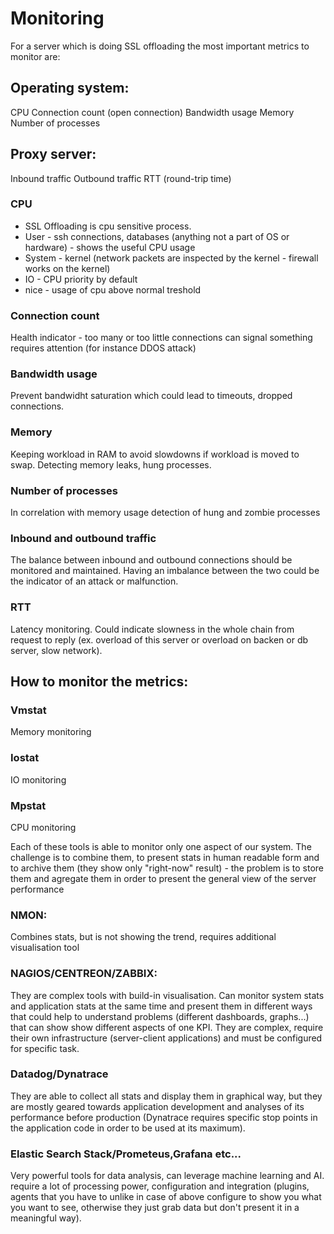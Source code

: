 # Monitoring

For a server which is doing SSL offloading the most important metrics to monitor are:

## Operating system:

CPU 
Connection count (open connection)
Bandwidth usage
Memory
Number of processes

## Proxy server:

Inbound traffic
Outbound traffic
RTT (round-trip time) 

### CPU

- SSL Offloading is cpu sensitive process.
- User - ssh connections, databases (anything not a part of OS or hardware) - shows the useful CPU usage
- System - kernel (network packets are inspected by the kernel - firewall works on the kernel)
- IO - CPU priority by default
- nice - usage of cpu above normal treshold

### Connection count

Health indicator - too many or too little connections can signal something requires attention (for instance DDOS attack)

### Bandwidth usage

Prevent bandwidht saturation which could lead to timeouts, dropped connections.

### Memory

Keeping workload in RAM to avoid slowdowns if workload is moved to swap. Detecting memory leaks, hung processes.

### Number of processes

In correlation with memory usage detection of hung and zombie processes

### Inbound and outbound traffic

The balance between inbound and outbound connections should be monitored and maintained. Having an imbalance between the two could be the indicator of an attack or malfunction. 

### RTT

Latency monitoring. Could indicate slowness in the whole chain from request to reply (ex. overload of this server or overload on backen or db server, slow network).


## How to monitor the metrics:

### Vmstat
Memory monitoring
### Iostat
IO monitoring
### Mpstat
CPU monitoring

Each of these tools is able to monitor only one aspect of our system. The challenge is to combine them, to present stats in human readable form and to archive them (they show only "right-now" result) - the problem is to store them and agregate them in order to present the general view of the server performance

### NMON:

Combines stats, but is not showing the trend, requires additional visualisation tool

### NAGIOS/CENTREON/ZABBIX:

They are complex tools with build-in visualisation. Can monitor system stats and application stats at the same time and present them in different ways that could help to understand problems (different dashboards, graphs...) that can show show different aspects of one KPI. They are complex, require their own infrastructure (server-client applications) and must be configured for specific task. 

### Datadog/Dynatrace

They are able to collect all stats and display them in graphical way, but they are mostly geared towards application development and analyses of its performance before production (Dynatrace requires specific stop points in the application code in order to be used at its maximum).

### Elastic Search Stack/Prometeus,Grafana etc...

Very powerful tools for data analysis, can leverage machine learning and AI. require a lot of processing power, configuration and integration (plugins, agents that you have to unlike in case of above configure to show you what you want to see, otherwise they just grab data but don't present it in a meaningful way).